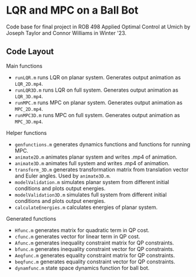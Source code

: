 # LQR and MPC on a Ball Bot
Code base for final project in ROB 498 Applied Optimal Control at Umich by Joseph Taylor and Connor Williams in Winter '23.

## Code Layout
Main functions
- `runLQR.m` runs LQR on planar system. Generates output animation as `LQR_2D.mp4`. 
- `runLQR3D.m` runs LQR on full system. Generates output animation as `LQR_3D.mp4`.
- `runMPC.m` runs MPC on planar system. Generates output animation as `MPC_2D.mp4`.
- `runMPC3D.m` runs MPC on full system. Generates output animation as `MPC_3D.mp4`.

Helper functions
- `genfunctions.m` generates dynamics functions and functions for running MPC.
- `animate2D.m` animates planar system and writes .mp4 of animation. 
- `animate3D.m` animates full system and writes .mp4 of animation. 
- `transform_3D.m` generates transformation matrix from translation vector and Euler angles. Used by `animate3D.m`. 
- `modelValidation.m` simulates planar system from different initial conditions and plots output energies. 
- `modelValidation3D.m` simulates full system from different initial conditions and plots output energies.
- `calculateEnergies.m` calculates energies of planar system.

Generated functions
- `Hfunc.m` generates matrix for quadratic term in QP cost.
- `cfunc.m` generates vector for linear term in QP cost.
- `Afunc.m` generates inequality constraint matrix for QP constraints.
- `bfunc.m` generates inequality constraint vector for QP constraints.
- `Aeqfunc.m` generates equality constraint matrix for QP constraints. 
- `beqfunc.m` generates equality constraint vector for QP constraints. 
- `dynamfunc.m` state space dynamics function for ball bot.

